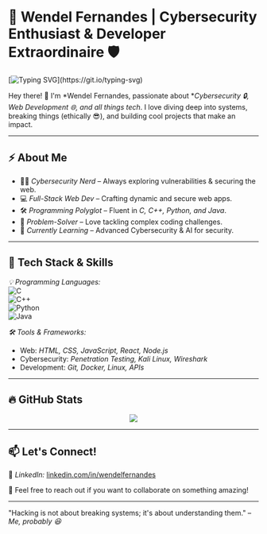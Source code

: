 # 🚀 Wendel Fernandes | Cybersecurity Enthusiast & Developer Extraordinaire 🛡  

[![Typing SVG](https://readme-typing-svg.herokuapp.com?font=Fira+Code&pause=1000&color=F7B93E&width=600&lines=Cybersecurity+%7C+Web+Dev+%7C+Tech+Explorer;Pre-Final+Year+Student+from+Goa;Passionate+about+Code+and+Security!)](https://git.io/typing-svg)  

Hey there! 👋 I'm *Wendel Fernandes, passionate about **Cybersecurity 🔒, Web Development 🌐, and all things tech*. I love diving deep into systems, breaking things (ethically 😎), and building cool projects that make an impact.  

---

## ⚡ About Me  
- 🏴‍☠ *Cybersecurity Nerd* – Always exploring vulnerabilities & securing the web.  
- 💻 *Full-Stack Web Dev* – Crafting dynamic and secure web apps.  
- 🛠 *Programming Polyglot* – Fluent in *C, C++, Python, and Java*.  
- 🎯 *Problem-Solver* – Love tackling complex coding challenges.  
- 🌱 *Currently Learning* – Advanced Cybersecurity & AI for security.  

---

## 🚀 Tech Stack & Skills  
*💡 Programming Languages:*  
![C](https://img.shields.io/badge/-C-blue?style=flat&logo=c&logoColor=white)  
![C++](https://img.shields.io/badge/-C++-00599C?style=flat&logo=c%2B%2B&logoColor=white)  
![Python](https://img.shields.io/badge/-Python-FFD43B?style=flat&logo=python&logoColor=blue)  
![Java](https://img.shields.io/badge/-Java-ED8B00?style=flat&logo=java&logoColor=white)  

*🛠 Tools & Frameworks:*  
- Web: *HTML, CSS, JavaScript, React, Node.js*  
- Cybersecurity: *Penetration Testing, Kali Linux, Wireshark*  
- Development: *Git, Docker, Linux, APIs*  

---

## 🔥 GitHub Stats  
<p align="center">
  <img src="https://github-readme-streak-stats.herokuapp.com/?user=MATRIX-ux-arch&theme=radical&hide_border=true" />
</p>  

---

## 📫 Let's Connect!  
💼 *LinkedIn:* [linkedin.com/in/wendelfernandes](#)  

💌 Feel free to reach out if you want to collaborate on something amazing!  

---

"Hacking is not about breaking systems; it's about understanding them." – *Me, probably 😆*
